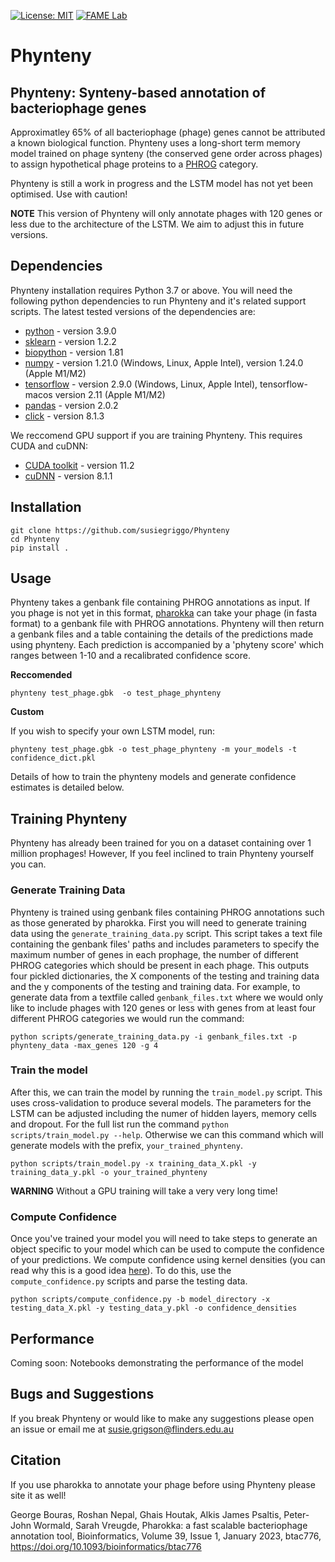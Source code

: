 [![License: MIT](https://img.shields.io/badge/License-MIT-yellow.svg)](https://opensource.org/licenses/MIT)
[![FAME Lab](https://img.shields.io/badge/Bioinformatics-EdwardsLab-03A9F4)](https://fame.flinders.edu.au/)


# Phynteny

## Phynteny: Synteny-based annotation of bacteriophage genes 

Approximatley 65% of all bacteriophage (phage) genes cannot be attributed a known biological function. Phynteny uses a long-short term memory model trained on phage synteny (the conserved gene order across phages) to assign hypothetical phage proteins to a [PHROG](https://phrogs.lmge.uca.fr/) category. 

Phynteny is still a work in progress and the LSTM model has not yet been optimised. Use with caution! 

**NOTE** This version of Phynteny will only annotate phages with 120 genes or less due to the architecture of the LSTM. We aim to adjust this in future versions. 


## Dependencies
Phynteny installation requires Python 3.7 or above. You will need the following python dependencies to run Phynteny and it's related support scripts. The latest tested versions of the dependencies are: 
* [python](https://www.python.org/) - version 3.9.0 
* [sklearn](https://scikit-learn.org/stable/) - version 1.2.2 
* [biopython](https://biopython.org/) - version 1.81
* [numpy](https://numpy.org/) - version 1.21.0 (Windows, Linux, Apple Intel), version 1.24.0 (Apple M1/M2)
* [tensorflow](https://www.tensorflow.org/) - version 2.9.0 (Windows, Linux, Apple Intel), tensorflow-macos version 2.11 (Apple M1/M2)
* [pandas](https://pandas.pydata.org/) - version 2.0.2
* [click](https://click.palletsprojects.com/en/8.1.x/) - version 8.1.3 <br> 

We reccomend GPU support if you are training Phynteny. This requires CUDA and cuDNN:
* [CUDA toolkit](https://developer.nvidia.com/cuda-toolkit) - version 11.2 
* [cuDNN](https://developer.nvidia.com/cudnn) - version 8.1.1 

## Installation 

```
git clone https://github.com/susiegriggo/Phynteny
cd Phynteny 
pip install . 
```

## Usage 

Phynteny takes a genbank file containing PHROG annotations as input. If you phage is not yet in this format, [pharokka](https://github.com/gbouras13/pharokka) can take your phage (in fasta format) to a genbank file with PHROG annotations.  Phynteny will then return a genbank files and a table containing the details of the predictions made using phynteny. Each prediction is accompanied by a 'phyteny score' which ranges between 1-10 and a recalibrated confidence score. 

**Reccomended**  
```
phynteny test_phage.gbk  -o test_phage_phynteny
```

**Custom** 

If you wish to specify your own LSTM model, run: 

```
phynteny test_phage.gbk -o test_phage_phynteny -m your_models -t confidence_dict.pkl 
```
Details of how to train the phynteny models and generate confidence estimates is detailed below. 

## Training Phynteny 
Phynteny has already been trained for you on a dataset containing over 1 million prophages! However, If you feel inclined to train Phynteny yourself you can. 

### Generate Training Data 
Phynteny is trained using genbank files containing PHROG annotations such as those generated by pharokka. First you will need to generate training data using the `generate_training_data.py` script. This script takes a text file containing the genbank files' paths and includes parameters to specify the maximum number of genes in each prophage, the number of different PHROG categories which should be present in each phage. This outputs four pickled dictionaries, the X components of the testing and training data and the y components of the testing and training data. For example, to generate data from a textfile called `genbank_files.txt` where we would only like to include phages with 120 genes or less with genes from at least four different PHROG categories we would run the command:  

```
python scripts/generate_training_data.py -i genbank_files.txt -p phynteny_data -max_genes 120 -g 4
```

### Train the model 
After this, we can train the model by running the `train_model.py` script. This uses cross-validation to produce several models. The parameters for the LSTM can be adjusted including the numer of hidden layers, memory cells and dropout. For the full list run the command `python scripts/train_model.py --help`. Otherwise we can this command which will generate models with the prefix, `your_trained_phynteny`. 
```
python scripts/train_model.py -x training_data_X.pkl -y training_data_y.pkl -o your_trained_phynteny 
```

**WARNING** Without a GPU training will take a very very long time! 

### Compute Confidence 
Once you've trained your model you will need to take steps to generate an object specific to your model which can be used to compute the confidence of your predictions. We compute confidence using kernel densities (you can read why this is a good idea [here](https://arxiv.org/abs/2207.06529)). To do this, use the `compute_confidence.py` scripts and parse the testing data. 

```
python scripts/compute_confidence.py -b model_directory -x testing_data_X.pkl -y testing_data_y.pkl -o confidence_densities 
```
## Performance 

Coming soon: Notebooks demonstrating the performance of the model 

## Bugs and Suggestions 
If you break Phynteny or would like to make any suggestions please open an issue or email me at susie.grigson@flinders.edu.au 

## Citation 
If you use pharokka to annotate your phage before using Phynteny please site it as well! <br> 

George Bouras, Roshan Nepal, Ghais Houtak, Alkis James Psaltis, Peter-John Wormald, Sarah Vreugde, Pharokka: a fast scalable bacteriophage annotation tool, Bioinformatics, Volume 39, Issue 1, January 2023, btac776, https://doi.org/10.1093/bioinformatics/btac776

